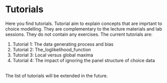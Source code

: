 # Tutorials
Here you find tutorials. Tutorial aim to explain concepts that are imprtant to choice modelling. They are complementary to the lecture materials and lab sessions. They do not contain any exercises. The current tutorials are:
1. Tutorial 1: The data generating process and bias
2. Tutorial 2: The_loglikelihood_function
3. Tutorial 3: Local versus global maxima
4. Tutorial 4: The impact of ignoring the panel structure of choice data
<br>
The list of tutorials will be extended in the future.